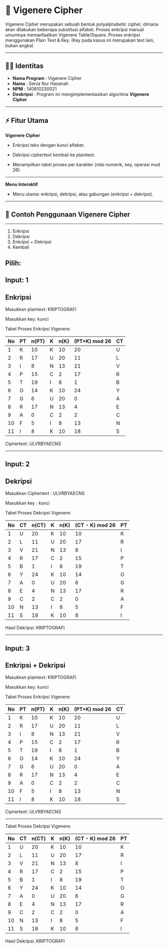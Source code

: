 
# 🔐 Vigenere Cipher


Vigenere Cipher merupakan sebuah bentuk polyalphabetic cipher, dimana akan dilakukan beberapa substitusi alfabet. Proses enkripsi manual umumnya memanfaatkan Vigenere Table/Square.
Proses enkripsi menggunakan Plain Text & Key. (Key pada kasus ini merupakan text lain, bukan angka)


---

## 👩‍💻 Identitas
- **Nama Program** : Vigenere Cipher  
- **Nama** : Senia Nur Hasanah  
- **NPM** : 140810230021  
- **Deskripsi** : Program ini mengimplementasikan algoritma **Vigenere Cipher**

---

## ⚡ Fitur Utama

 **Vigenere Cipher**
 - Enkripsi teks dengan kunci alfabet.
 
 - Dekripsi ciphertext kembali ke plaintext.

- Menampilkan tabel proses per karakter (nilai numerik, key, operasi mod 26).

---

**Menu Interaktif**
- Menu utama: enkripsi, dekripsi, atau gabungan (enkripsi + dekripsi).

---

## 📝 Contoh Penggunaan Vigenere Cipher

---

1. Enkripsi
2. Dekripsi
3. Enkripsi + Dekripsi
0. Kembali

Pilih:
---
Input: 1 
---
Enkripsi 
---

Masukkan plaintext: KRIPTOGRAFI

Masukkan key: kunci


Tabel Proses Enkripsi Vigenere:

| No | PT  | n(PT) | K  | n(K) | (PT+K) mod 26 | CT |
|----|-----|-------|----|------|---------------|----|
| 1  | K   | 10    | K  | 10   | 20            | U  |
| 2  | R   | 17    | U  | 20   | 11            | L  |
| 3  | I   | 8     | N  | 13   | 21            | V  |
| 4  | P   | 15    | C  | 2    | 17            | R  |
| 5  | T   | 19    | I  | 8    | 1             | B  |
| 6  | O   | 14    | K  | 10   | 24            | Y  |
| 7  | G   | 6     | U  | 20   | 0             | A  |
| 8  | R   | 17    | N  | 13   | 4             | E  |
| 9  | A   | 0     | C  | 2    | 2             | C  |
| 10 | F   | 5     | I  | 8    | 13            | N  |
| 11 | I   | 8     | K  | 10   | 18            | S  |



Ciphertext: ULVRBYAECNS


---
Input: 2
---
Dekripsi
---

Masukkan Ciphertext : ULVRBYAECNS

Masukkan key : kunci


Tabel Proses Dekripsi Vigenere:

| No | CT | n(CT) | K | n(K) | (CT - K) mod 26 | PT |
| -- | -- | ----- | - | ---- | --------------- | -- |
| 1  | U  | 20    | K | 10   | 10              | K  |
| 2  | L  | 11    | U | 20   | 17              | R  |
| 3  | V  | 21    | N | 13   | 8               | I  |
| 4  | R  | 17    | C | 2    | 15              | P  |
| 5  | B  | 1     | I | 8    | 19              | T  |
| 6  | Y  | 24    | K | 10   | 14              | O  |
| 7  | A  | 0     | U | 20   | 6               | G  |
| 8  | E  | 4     | N | 13   | 17              | R  |
| 9  | C  | 2     | C | 2    | 0               | A  |
| 10 | N  | 13    | I | 8    | 5               | F  |
| 11 | S  | 18    | K | 10   | 8               | I  |



Hasil Dekripsi: KRIPTOGRAFI


---
Input: 3
---
Enkripsi + Dekripsi
---

Masukkan plaintext: KRIPTOGRAFI

Masukkan key: kunci


Tabel Proses Enkripsi Vigenere:

| No | PT  | n(PT) | K  | n(K) | (PT+K) mod 26 | CT |
|----|-----|-------|----|------|---------------|----|
| 1  | K   | 10    | K  | 10   | 20            | U  |
| 2  | R   | 17    | U  | 20   | 11            | L  |
| 3  | I   | 8     | N  | 13   | 21            | V  |
| 4  | P   | 15    | C  | 2    | 17            | R  |
| 5  | T   | 19    | I  | 8    | 1             | B  |
| 6  | O   | 14    | K  | 10   | 24            | Y  |
| 7  | G   | 6     | U  | 20   | 0             | A  |
| 8  | R   | 17    | N  | 13   | 4             | E  |
| 9  | A   | 0     | C  | 2    | 2             | C  |
| 10 | F   | 5     | I  | 8    | 13            | N  |
| 11 | I   | 8     | K  | 10   | 18            | S  |



Ciphertext: ULVRBYAECNS

---

Tabel Proses Dekripsi Vigenere:

| No | CT | n(CT) | K | n(K) | (CT - K) mod 26 | PT |
| -- | -- | ----- | - | ---- | --------------- | -- |
| 1  | U  | 20    | K | 10   | 10              | K  |
| 2  | L  | 11    | U | 20   | 17              | R  |
| 3  | V  | 21    | N | 13   | 8               | I  |
| 4  | R  | 17    | C | 2    | 15              | P  |
| 5  | B  | 1     | I | 8    | 19              | T  |
| 6  | Y  | 24    | K | 10   | 14              | O  |
| 7  | A  | 0     | U | 20   | 6               | G  |
| 8  | E  | 4     | N | 13   | 17              | R  |
| 9  | C  | 2     | C | 2    | 0               | A  |
| 10 | N  | 13    | I | 8    | 5               | F  |
| 11 | S  | 18    | K | 10   | 8               | I  |



Hasil Dekripsi: KRIPTOGRAFI

